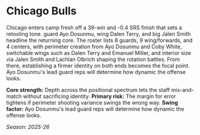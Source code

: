 # Chicago Bulls

Chicago enters camp fresh off a 39-win and -0.4 SRS finish that sets a retooling tone. guard Ayo Dosunmu, wing Dalen Terry, and big Jalen Smith headline the returning core.
The roster lists 8 guards, 9 wing/forwards, and 4 centers, with perimeter creation from Ayo Dosunmu and Coby White, switchable wings such as Dalen Terry and Emanuel Miller, and interior size via Jalen Smith and Lachlan Olbrich shaping the rotation battles.
From there, establishing a firmer identity on both ends becomes the focal point. Ayo Dosunmu's lead guard reps will determine how dynamic the offense looks.

**Core strength:** Depth across the positional spectrum lets the staff mix-and-match without sacrificing identity.
**Primary risk:** The margin for error tightens if perimeter shooting variance swings the wrong way.
**Swing factor:** Ayo Dosunmu's lead guard reps will determine how dynamic the offense looks.

_Season: 2025-26_
